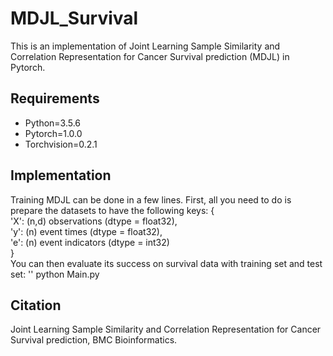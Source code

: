 # MDJL_Survival
This is an implementation of Joint Learning Sample Similarity and Correlation Representation for Cancer Survival prediction (MDJL) in Pytorch.
## Requirements
  * Python=3.5.6  
  * Pytorch=1.0.0  
  * Torchvision=0.2.1  
## Implementation
Training MDJL can be done in a few lines. First, all you need to do is prepare the datasets to have the following keys:
{   
	'X': (n,d) observations (dtype = float32),   
 	'y': (n) event times (dtype = float32),  
 	'e': (n) event indicators (dtype = int32)  
}  
You can then evaluate its success on survival data with training set and test set:
'' python Main.py
## Citation
Joint Learning Sample Similarity and Correlation Representation for Cancer Survival prediction, BMC Bioinformatics.
